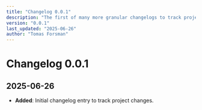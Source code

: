 ```yaml
---
title: "Changelog 0.0.1"
description: "The first of many more granular changelogs to track project changes."
version: "0.0.1"
last_updated: "2025-06-26"
author: "Tomas Forsman"
---
```


# Changelog 0.0.1
## 2025-06-26
* **Added**: Initial changelog entry to track project changes.